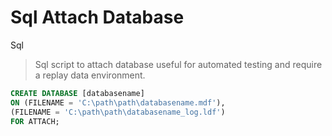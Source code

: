 # Sql Attach Database

Sql 

> Sql script to attach database useful for automated testing and require a replay data environment.

```sql
CREATE DATABASE [databasename]  
ON (FILENAME = 'C:\path\path\databasename.mdf'),   
(FILENAME = 'C:\path\path\databasename_log.ldf')   
FOR ATTACH;
```

